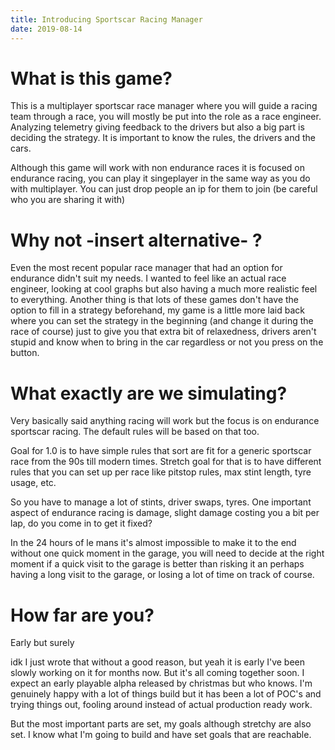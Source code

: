 ```yaml
---
title: Introducing Sportscar Racing Manager
date: 2019-08-14
---
```


# What is this game?

This is a multiplayer sportscar race manager where you will guide a racing team through a race, you will mostly be put into the role as a race engineer. 
Analyzing telemetry giving feedback to the drivers but also a big part is deciding the strategy.  It is important to know the rules, the drivers and the cars. 

Although this game will work with non endurance races it is focused on endurance racing, you can play it singeplayer in the same way as you do with multiplayer. You can just drop people an ip for them to join (be careful who you are sharing it with)

# Why not -insert alternative- ?

Even the most recent popular race manager that had an option for endurance didn't suit my needs. I wanted to feel like an actual race engineer, looking at cool graphs but also having a much more realistic feel to everything. Another thing is that lots of these games don't have the option to fill in a strategy beforehand, my game is a little more laid back where you can set the strategy in the beginning (and change it during the race of course) just to give you that extra bit of relaxedness, drivers aren't stupid and know when to bring in the car regardless or not you press on the button. 


# What exactly are we simulating?

Very basically said anything racing will work but the focus is on endurance sportscar racing. The default rules will be based on that too.

Goal for 1.0 is to have simple rules that sort are fit for a generic sportscar race from the 90s till modern times. Stretch goal for that is to have different rules that you can set up per race like pitstop rules, max stint length, tyre usage, etc. 

So you have to manage a lot of stints, driver swaps, tyres. One important aspect of endurance racing is damage, slight damage costing you a bit per lap, do you come in to get it fixed?

In the 24 hours of le mans it's almost impossible to make it to the end without one quick moment in the garage, you will need to decide at the right moment if a quick visit to the garage is better than risking it an perhaps having a long visit to the garage, or losing a lot of time on track of course.


# How far are you?
Early but surely

idk I just wrote that without a good reason, but yeah it is early I've been slowly working on it for months now. But it's all coming together soon. I expect an early playable alpha released by christmas but who knows. I'm genuinely happy with a lot of things build but it has been a lot of POC's and trying things out, fooling around instead of actual production ready work.

But the most important parts are set, my goals although stretchy are also set. I know what I'm going to build and have set goals that are reachable. 


